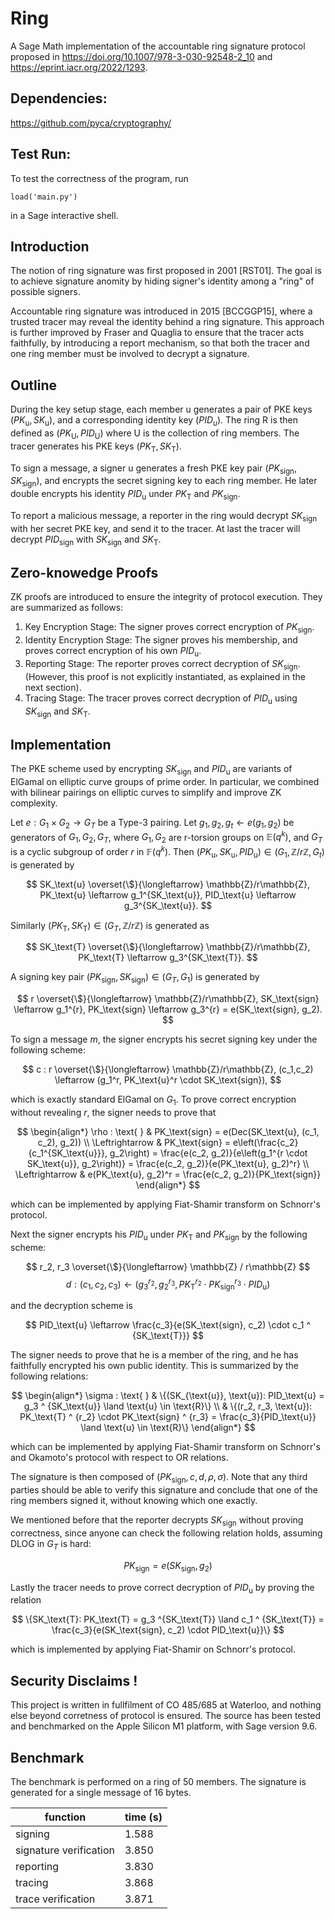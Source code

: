 # Ring

A Sage Math implementation of the accountable ring signature protocol proposed in https://doi.org/10.1007/978-3-030-92548-2_10 and https://eprint.iacr.org/2022/1293.

## Dependencies:

https://github.com/pyca/cryptography/

## Test Run:

To test the correctness of the program, run

```
load('main.py')
```

in a Sage interactive shell.


## Introduction

The notion of ring signature was first proposed in 2001 [RST01]. The goal is to achieve signature anomity by hiding signer's identity among a "ring" of possible signers.

Accountable ring signature was introduced in 2015 [BCCGGP15], where a trusted tracer may reveal the identity behind a ring signature. This approach is further improved by Fraser and Quaglia to ensure that the tracer acts faithfully, by introducing a report mechanism, so that both the tracer and one ring member must be involved to decrypt a signature.

## Outline

During the key setup stage, each member $\text{u}$ generates a pair of PKE keys $(PK_\text{u}, SK_\text{u})$, and a corresponding identity key $(PID_u)$. The ring $\text{R}$ is then defined as $(PK_\text{U}, PID_\text{U})$ where $\text{U}$ is the collection of ring members. The tracer generates his PKE keys $(PK_\text{T}, SK_\text{T})$.

To sign a message, a signer $\text{u}$ generates a fresh PKE key pair $(PK_\text{sign}, SK_\text{sign})$, and encrypts the secret signing key to each ring member. He later double encrypts his identity $PID_{\text{u}}$ under $PK_\text{T}$ and $PK_{\text{sign}}$.

To report a malicious message, a reporter in the ring would decrypt $SK_{\text{sign}}$ with her secret PKE key, and send it to the tracer. At last the tracer will decrypt $PID_{\text{sign}}$ with $SK_\text{sign}$ and $SK_\text{T}$.

## Zero-knowedge Proofs

ZK proofs are introduced to ensure the integrity of protocol execution. They are summarized as follows:

1. Key Encryption Stage: The signer proves correct encryption of $PK_\text{sign}$.
2. Identity Encryption Stage: The signer proves his membership, and proves correct encryption of his own $PID_\text{u}$.
3. Reporting Stage: The reporter proves correct decryption of $SK_\text{sign}$. (However, this proof is not explicitly instantiated, as explained in the next section).
4. Tracing Stage: The tracer proves correct decryption of $PID_\text{u}$ using $SK_\text{sign}$ and $SK_\text{T}$.

## Implementation 

The PKE scheme used by encrypting $SK_\text{sign}$ and $PID_\text{u}$ are variants of ElGamal on elliptic curve groups of prime order. In particular, we combined with bilinear pairings on elliptic curves to simplify and improve ZK complexity. 

Let $e: G_1 \times G_2 \to G_T$ be a Type-3 pairing. Let $g_1, g_2, g_t \leftarrow e(g_1, g_2)$ be generators of $G_1, G_2, G_T$, where $G_1, G_2$ are r-torsion groups on $\mathbb{E}(q^k)$, and $G_T$ is a cyclic subgroup of order $r$ in $\mathbb{F}(q^k)$. Then $(PK_\text{u}, SK_\text{u}, PID_\text{u}) \in (G_1, \mathbb{Z}/r\mathbb{Z}, G_t)$ is generated by

$$
SK_\text{u} \overset{\$}{\longleftarrow} \mathbb{Z}/r\mathbb{Z}, PK_\text{u} \leftarrow g_1^{SK_\text{u}},
PID_\text{u} \leftarrow g_3^{SK_\text{u}}.
$$

Similarly $(PK_{\text{T}}, SK_\text{T}) \in (G_T, \mathbb{Z}/r\mathbb{Z})$ is generated as

$$
SK_\text{T} \overset{\$}{\longleftarrow} \mathbb{Z}/r\mathbb{Z}, PK_\text{T} \leftarrow g_3^{SK_\text{T}}.
$$

A signing key pair $(PK_\text{sign}, SK_\text{sign}) \in (G_T, G_1)$ is generated by

$$
r \overset{\$}{\longleftarrow} \mathbb{Z}/r\mathbb{Z}, 
SK_\text{sign} \leftarrow g_1^{r},
PK_\text{sign} \leftarrow g_3^{r} = e(SK_\text{sign}, g_2).
$$

To sign a message $m$, the signer encrypts his secret signing key under the following scheme:

$$
c : r \overset{\$}{\longleftarrow} \mathbb{Z}/r\mathbb{Z}, 
(c_1,c_2) \leftarrow (g_1^r, PK_\text{u}^r \cdot SK_\text{sign}),
$$

which is exactly standard ElGamal on $G_1$. To prove correct encryption without revealing $r$, the signer needs to prove that

$$
\begin{align*}
  \rho : \text{ } & PK_\text{sign} = e(Dec(SK_\text{u}, (c_1, c_2), g_2)) \\
  \Leftrightarrow & PK_\text{sign} = e\left(\frac{c_2}{c_1^{SK_\text{u}}}, g_2\right) = \frac{e(c_2, g_2)}{e\left(g_1^{r \cdot SK_\text{u}}, g_2\right)} = \frac{e(c_2, g_2)}{e(PK_\text{u}, g_2)^r} \\
  \Leftrightarrow & e(PK_\text{u}, g_2)^r = \frac{e(c_2, g_2)}{PK_\text{sign}}
\end{align*}
$$

which can be implemented by applying Fiat-Shamir transform on Schnorr's protocol.

Next the signer encrypts his $PID_\text{u}$ under $PK_\text{T}$ and $PK_\text{sign}$ by the following scheme:

$$
r_2, r_3 \overset{\$}{\longleftarrow} \mathbb{Z} / r\mathbb{Z}
$$
$$
d : (c_1, c_2, c_3) \leftarrow (g_3 ^ {r_2}, g_2 ^ {r_3}, PK_\text{T} ^ {r_2} \cdot PK_\text{sign} ^ {r_3} \cdot PID_\text{u})
$$

and the decryption scheme is 

$$
PID_\text{u} \leftarrow \frac{c_3}{e(SK_\text{sign}, c_2) \cdot c_1 ^ {SK_\text{T}}}
$$

The signer needs to prove that he is a member of the ring, and he has faithfully encrypted his own public identity. This is summarized by the following relations:

$$
\begin{align*}
   \sigma : \text{ } & \{(SK_{\text{u}}, \text{u}): PID_\text{u} = g_3 ^ {SK_\text{u}} \land \text{u} \in \text{R}\} \\
   & \{(r_2, r_3, \text{u}): PK_\text{T} ^ {r_2} \cdot PK_\text{sign} ^ {r_3} = \frac{c_3}{PID_\text{u}} \land \text{u} \in \text{R}\}
\end{align*}
$$

which can be implemented by applying Fiat-Shamir transform on Schnorr's and Okamoto's protocol with respect to OR relations.

The signature is then composed of $(PK_\text{sign}, c, d, \rho, \sigma)$. Note that any third parties should be able to verify this signature and conclude that one of the ring members signed it, without knowing which one exactly.

We mentioned before that the reporter decrypts $SK_\text{sign}$ without proving correctness, since anyone can check the following relation holds, assuming DLOG in $G_T$ is hard:

$$
PK_\text{sign} = e(SK_\text{sign}, g_2)
$$

Lastly the tracer needs to prove correct decryption of $PID_\text{u}$ by proving the relation

$$
\{SK_\text{T}: PK_\text{T} = g_3 ^{SK_\text{T}} \land c_1 ^ {SK_\text{T}} = \frac{c_3}{e(SK_\text{sign}, c_2) \cdot PID_\text{u}}\}
$$

which is implemented by applying Fiat-Shamir on Schnorr's protocol.

## Security Disclaims !

This project is written in fullfilment of CO 485/685 at Waterloo, and nothing else beyond corretness of protocol is ensured. The source has been tested and benchmarked on the Apple Silicon M1 platform, with Sage version 9.6.

## Benchmark

The benchmark is performed on a ring of 50 members. The signature is generated for a single message of 16 bytes.

| function               | time (s) |
|------------------------|-------|
| signing                | 1.588 |
| signature verification | 3.850 |
| reporting              | 3.830 |
| tracing                | 3.868 |
| trace verification     | 3.871 |
